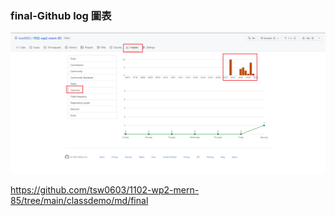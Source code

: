 ### final-Github log 圖表

![](./final/final001.png)

https://github.com/tsw0603/1102-wp2-mern-85/tree/main/classdemo/md/final
